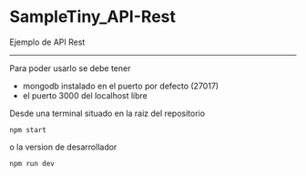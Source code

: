 # SampleTiny_API-Rest

Ejemplo de API Rest

-----
Para poder usarlo se debe tener
- mongodb instalado en el puerto por defecto (27017)
- el puerto 3000 del localhost libre

Desde una terminal situado en la raiz del repositorio
```
npm start
```
o la version de desarrollador
```
npm run dev
```

